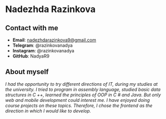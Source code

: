 # Nadezhda Razinkova

## Contact with me

- **Email**: nadezhdarazinkova9@gmail.com
- **Telegram**: @razinkovanadya
- **Instagram**: @razinkovanadya
- **GitHub**: NadyaR9

## About myself

_I had the opportunity to try different directions of IT, during my studies at the university. I tried to program in assembly language, studied basic data structures in C ++, learned the principles of OOP in C # and Java. But only web and mobile development could interest me. I have enjoyed doing course projects on these topics. Therefore, I chose the frontend as the direction in which I would like to develop._
